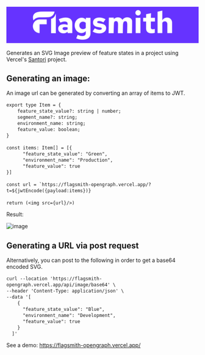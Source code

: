 [![Feature Flag, Remote Config and A/B Testing platform, Flagsmith](https://raw.githubusercontent.com/Flagsmith/flagsmith/main/static-files/hero.png)](https://flagsmith.com/)

Generates an SVG Image preview of feature states in a project using Vercel's [Santori](https://github.com/vercel/satori) project.


## Generating an image:

An image url can be generated by converting an array of items to JWT.

```
export type Item = {
    feature_state_value?: string | number;
    segment_name?: string;
    environment_name: string;
    feature_value: boolean;
}

const items: Item[] = [{
      "feature_state_value": "Green",
      "environment_name": "Production",
      "feature_value": true
}]

const url = `https://flagsmith-opengraph.vercel.app/?t=${jwtEncode({payload:items})}

return (<img src={url}/>)
```


Result:

![image](https://flagsmith-opengraph.vercel.app/api/image?t=eyJhbGciOiJIUzI1NiJ9.eyJwYXlsb2FkIjpbeyJmZWF0dXJlX3N0YXRlX3ZhbHVlIjoiR3JlZW4iLCJlbnZpcm9ubWVudF9uYW1lIjoiUHJvZHVjdGlvbiIsImZlYXR1cmVfdmFsdWUiOnRydWV9XX0.WFP3PNZvWTC7xSVIFp9Ws7vW69kaOEkyAhkb7qQW3Hs)


## Generating a URL via post request

Alternatively, you can post to the following in order to get a base64 encoded SVG.

```
curl --location 'https://flagsmith-opengraph.vercel.app/api/image/base64' \
--header 'Content-Type: application/json' \
--data '[
    {
      "feature_state_value": "Blue",
      "environment_name": "Development",
      "feature_value": true
    }
  ]'
```

See a demo:
https://flagsmith-opengraph.vercel.app/



